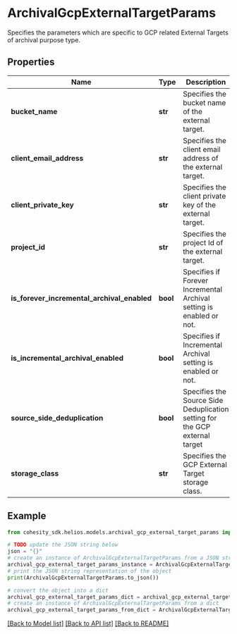 # ArchivalGcpExternalTargetParams

Specifies the parameters which are specific to GCP related External Targets of archival purpose type.

## Properties

Name | Type | Description | Notes
------------ | ------------- | ------------- | -------------
**bucket_name** | **str** | Specifies the bucket name of the external target. | 
**client_email_address** | **str** | Specifies the client email address of the external target. | 
**client_private_key** | **str** | Specifies the client private key of the external target. | [optional] 
**project_id** | **str** | Specifies the project Id of the external target. | 
**is_forever_incremental_archival_enabled** | **bool** | Specifies if Forever Incremental Archival setting is enabled or not. | [optional] 
**is_incremental_archival_enabled** | **bool** | Specifies if Incremental Archival setting is enabled or not. | [optional] 
**source_side_deduplication** | **bool** | Specifies the Source Side Deduplication setting for the GCP external target | [optional] 
**storage_class** | **str** | Specifies the GCP External Target storage class. | 

## Example

```python
from cohesity_sdk.helios.models.archival_gcp_external_target_params import ArchivalGcpExternalTargetParams

# TODO update the JSON string below
json = "{}"
# create an instance of ArchivalGcpExternalTargetParams from a JSON string
archival_gcp_external_target_params_instance = ArchivalGcpExternalTargetParams.from_json(json)
# print the JSON string representation of the object
print(ArchivalGcpExternalTargetParams.to_json())

# convert the object into a dict
archival_gcp_external_target_params_dict = archival_gcp_external_target_params_instance.to_dict()
# create an instance of ArchivalGcpExternalTargetParams from a dict
archival_gcp_external_target_params_from_dict = ArchivalGcpExternalTargetParams.from_dict(archival_gcp_external_target_params_dict)
```
[[Back to Model list]](../README.md#documentation-for-models) [[Back to API list]](../README.md#documentation-for-api-endpoints) [[Back to README]](../README.md)


